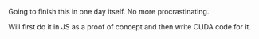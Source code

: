 Going to finish this in one day itself. 
No more procrastinating.

Will first do it in JS as a proof of concept and then write CUDA code for it.

